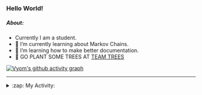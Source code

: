 ### Hello World!

##### About:
- Currently I am a student.
- 🌱 I’m currently learning about Markov Chains.
- 🌱 I’m learning how to make better documentation.
- 🌱 GO PLANT SOME TREES AT [TEAM TREES](https://teamtrees.org/)

[![Vyom's github activity graph](https://activity-graph.herokuapp.com/graph?username=Vyvy-vi)](https://github.com/ashutosh00710/github-readme-activity-graph)

---
<details>
  <summary>:zap: My Activity:</summary>
  
<!--START_SECTION:waka-->
![Code Time](http://img.shields.io/badge/Code%20Time-779%20hrs%201%20min-blue)

**I'm a Night 🦉** 

```text
🌞 Morning    67 commits     ██░░░░░░░░░░░░░░░░░░░░░░░   9.4% 
🌆 Daytime    167 commits    █████░░░░░░░░░░░░░░░░░░░░   23.42% 
🌃 Evening    228 commits    ████████░░░░░░░░░░░░░░░░░   31.98% 
🌙 Night      251 commits    ████████░░░░░░░░░░░░░░░░░   35.2%

```
📅 **I'm Most Productive on Sunday** 

```text
Monday       68 commits     ██░░░░░░░░░░░░░░░░░░░░░░░   9.54% 
Tuesday      126 commits    ████░░░░░░░░░░░░░░░░░░░░░   17.67% 
Wednesday    117 commits    ████░░░░░░░░░░░░░░░░░░░░░   16.41% 
Thursday     95 commits     ███░░░░░░░░░░░░░░░░░░░░░░   13.32% 
Friday       90 commits     ███░░░░░░░░░░░░░░░░░░░░░░   12.62% 
Saturday     67 commits     ██░░░░░░░░░░░░░░░░░░░░░░░   9.4% 
Sunday       150 commits    █████░░░░░░░░░░░░░░░░░░░░   21.04%

```


📊 **This Week I Spent My Time On** 

```text
🔥 Editors: 
VS Code                  18 hrs 51 mins      ██████████████████████░░░   91.2% 
Vim                      1 hr 49 mins        ██░░░░░░░░░░░░░░░░░░░░░░░   8.8%

🐱‍💻 Projects: 
uni-webpages             8 hrs 16 mins       ██████████░░░░░░░░░░░░░░░   40.05% 
api                      4 hrs 13 mins       █████░░░░░░░░░░░░░░░░░░░░   20.46% 
praise_backend_js        2 hrs 36 mins       ███░░░░░░░░░░░░░░░░░░░░░░   12.64% 
CSF                      2 hrs 27 mins       ███░░░░░░░░░░░░░░░░░░░░░░   11.86% 
blog                     2 hrs 3 mins        ██░░░░░░░░░░░░░░░░░░░░░░░   9.95%

```


 Last Updated on 05/05/2022 22:04:35 UTC
<!--END_SECTION:waka-->
</details>
